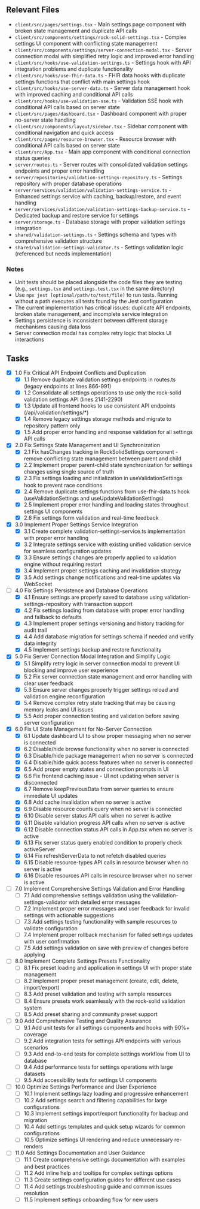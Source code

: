 ## Relevant Files

- `client/src/pages/settings.tsx` - Main settings page component with broken state management and duplicate API calls
- `client/src/components/settings/rock-solid-settings.tsx` - Complex settings UI component with conflicting state management
- `client/src/components/settings/server-connection-modal.tsx` - Server connection modal with simplified retry logic and improved error handling
- `client/src/hooks/use-validation-settings.ts` - Settings hook with API integration problems and duplicate functionality
- `client/src/hooks/use-fhir-data.ts` - FHIR data hooks with duplicate settings functions that conflict with main settings hook
- `client/src/hooks/use-server-data.ts` - Server data management hook with improved caching and conditional API calls
- `client/src/hooks/use-validation-sse.ts` - Validation SSE hook with conditional API calls based on server state
- `client/src/pages/dashboard.tsx` - Dashboard component with proper no-server state handling
- `client/src/components/layout/sidebar.tsx` - Sidebar component with conditional navigation and quick access
- `client/src/pages/resource-browser.tsx` - Resource browser with conditional API calls based on server state
- `client/src/App.tsx` - Main app component with conditional connection status queries
- `server/routes.ts` - Server routes with consolidated validation settings endpoints and proper error handling
- `server/repositories/validation-settings-repository.ts` - Settings repository with proper database operations
- `server/services/validation/validation-settings-service.ts` - Enhanced settings service with caching, backup/restore, and event handling
- `server/services/validation/validation-settings-backup-service.ts` - Dedicated backup and restore service for settings
- `server/storage.ts` - Database storage with proper validation settings integration
- `shared/validation-settings.ts` - Settings schema and types with comprehensive validation structure
- `shared/validation-settings-validator.ts` - Settings validation logic (referenced but needs implementation)

### Notes

- Unit tests should be placed alongside the code files they are testing (e.g., `settings.tsx` and `settings.test.tsx` in the same directory)
- Use `npx jest [optional/path/to/test/file]` to run tests. Running without a path executes all tests found by the Jest configuration
- The current implementation has critical issues: duplicate API endpoints, broken state management, and incomplete service integration
- Settings persistence is inconsistent between different storage mechanisms causing data loss
- Server connection modal has complex retry logic that blocks UI interactions

## Tasks

- [x] 1.0 Fix Critical API Endpoint Conflicts and Duplication
  - [x] 1.1 Remove duplicate validation settings endpoints in routes.ts (legacy endpoints at lines 866-991)
  - [x] 1.2 Consolidate all settings operations to use only the rock-solid validation settings API (lines 2141-2290)
  - [x] 1.3 Update all frontend hooks to use consistent API endpoints (/api/validation/settings/*)
  - [x] 1.4 Remove legacy settings storage methods and migrate to repository pattern only
  - [x] 1.5 Add proper error handling and response validation for all settings API calls

- [x] 2.0 Fix Settings State Management and UI Synchronization
  - [x] 2.1 Fix hasChanges tracking in RockSolidSettings component - remove conflicting state management between parent and child
  - [x] 2.2 Implement proper parent-child state synchronization for settings changes using single source of truth
  - [x] 2.3 Fix settings loading and initialization in useValidationSettings hook to prevent race conditions
  - [x] 2.4 Remove duplicate settings functions from use-fhir-data.ts hook (useValidationSettings and useUpdateValidationSettings)
  - [x] 2.5 Implement proper error handling and loading states throughout settings UI components
  - [x] 2.6 Fix settings form validation and real-time feedback

- [x] 3.0 Implement Proper Settings Service Integration
  - [x] 3.1 Create complete validation-settings-service.ts implementation with proper error handling
  - [x] 3.2 Integrate settings service with existing unified validation service for seamless configuration updates
  - [x] 3.3 Ensure settings changes are properly applied to validation engine without requiring restart
  - [x] 3.4 Implement proper settings caching and invalidation strategy
  - [x] 3.5 Add settings change notifications and real-time updates via WebSocket

- [ ] 4.0 Fix Settings Persistence and Database Operations
  - [x] 4.1 Ensure settings are properly saved to database using validation-settings-repository with transaction support
  - [x] 4.2 Fix settings loading from database with proper error handling and fallback to defaults
  - [x] 4.3 Implement proper settings versioning and history tracking for audit trail
  - [x] 4.4 Add database migration for settings schema if needed and verify data integrity
  - [x] 4.5 Implement settings backup and restore functionality

- [x] 5.0 Fix Server Connection Modal Integration and Simplify Logic
  - [x] 5.1 Simplify retry logic in server connection modal to prevent UI blocking and improve user experience
  - [x] 5.2 Fix server connection state management and error handling with clear user feedback
  - [x] 5.3 Ensure server changes properly trigger settings reload and validation engine reconfiguration
  - [x] 5.4 Remove complex retry state tracking that may be causing memory leaks and UI issues
  - [x] 5.5 Add proper connection testing and validation before saving server configuration

- [x] 6.0 Fix UI State Management for No-Server Connection
  - [x] 6.1 Update dashboard UI to show proper messaging when no server is connected
  - [x] 6.2 Disable/hide browse functionality when no server is connected
  - [x] 6.3 Disable/hide package management when no server is connected
  - [x] 6.4 Disable/hide quick access features when no server is connected
  - [x] 6.5 Add proper empty states and connection prompts in UI
  - [x] 6.6 Fix frontend caching issue - UI not updating when server is disconnected
  - [x] 6.7 Remove keepPreviousData from server queries to ensure immediate UI updates
  - [x] 6.8 Add cache invalidation when no server is active
  - [x] 6.9 Disable resource counts query when no server is connected
  - [x] 6.10 Disable server status API calls when no server is active
  - [x] 6.11 Disable validation progress API calls when no server is active
  - [x] 6.12 Disable connection status API calls in App.tsx when no server is active
  - [x] 6.13 Fix server status query enabled condition to properly check activeServer
  - [x] 6.14 Fix refreshServerData to not refetch disabled queries
  - [x] 6.15 Disable resource-types API calls in resource browser when no server is active
  - [x] 6.16 Disable resources API calls in resource browser when no server is active

- [ ] 7.0 Implement Comprehensive Settings Validation and Error Handling
  - [ ] 7.1 Add comprehensive settings validation using the validation-settings-validator with detailed error messages
  - [ ] 7.2 Implement proper error messages and user feedback for invalid settings with actionable suggestions
  - [ ] 7.3 Add settings testing functionality with sample resources to validate configuration
  - [ ] 7.4 Implement proper rollback mechanism for failed settings updates with user confirmation
  - [ ] 7.5 Add settings validation on save with preview of changes before applying

- [ ] 8.0 Implement Complete Settings Presets Functionality
  - [ ] 8.1 Fix preset loading and application in settings UI with proper state management
  - [ ] 8.2 Implement proper preset management (create, edit, delete, import/export)
  - [ ] 8.3 Add preset validation and testing with sample resources
  - [ ] 8.4 Ensure presets work seamlessly with the rock-solid validation system
  - [ ] 8.5 Add preset sharing and community preset support

- [ ] 9.0 Add Comprehensive Testing and Quality Assurance
  - [ ] 9.1 Add unit tests for all settings components and hooks with 90%+ coverage
  - [ ] 9.2 Add integration tests for settings API endpoints with various scenarios
  - [ ] 9.3 Add end-to-end tests for complete settings workflow from UI to database
  - [ ] 9.4 Add performance tests for settings operations with large datasets
  - [ ] 9.5 Add accessibility tests for settings UI components

- [ ] 10.0 Optimize Settings Performance and User Experience
  - [ ] 10.1 Implement settings lazy loading and progressive enhancement
  - [ ] 10.2 Add settings search and filtering capabilities for large configurations
  - [ ] 10.3 Implement settings import/export functionality for backup and migration
  - [ ] 10.4 Add settings templates and quick setup wizards for common configurations
  - [ ] 10.5 Optimize settings UI rendering and reduce unnecessary re-renders

- [ ] 11.0 Add Settings Documentation and User Guidance
  - [ ] 11.1 Create comprehensive settings documentation with examples and best practices
  - [ ] 11.2 Add inline help and tooltips for complex settings options
  - [ ] 11.3 Create settings configuration guides for different use cases
  - [ ] 11.4 Add settings troubleshooting guide and common issues resolution
  - [ ] 11.5 Implement settings onboarding flow for new users
